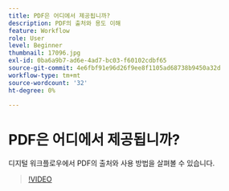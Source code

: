 ```yaml
---
title: PDF은 어디에서 제공됩니까?
description: PDF의 출처와 용도 이해
feature: Workflow
role: User
level: Beginner
thumbnail: 17096.jpg
exl-id: 0ba6a9b7-ad6e-4ad7-bc03-f60102cdbf65
source-git-commit: 4e6fbf91e96d26f9ee8f1105ad68738b9450a32d
workflow-type: tm+mt
source-wordcount: '32'
ht-degree: 0%

---
```


# PDF은 어디에서 제공됩니까?

디지털 워크플로우에서 PDF의 출처와 사용 방법을 살펴볼 수 있습니다.

>[!VIDEO](https://video.tv.adobe.com/v/17096?quality=12&learn=on&hidetitle=true)
